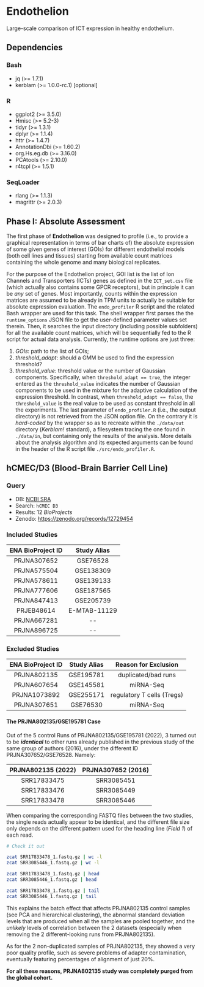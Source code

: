 # Endothelion
Large-scale comparison of ICT expression in healthy endothelium.

## Dependencies
### Bash
- jq (>= 1.7.1)
- kerblam (>= 1.0.0-rc.1) [optional]

### R
- ggplot2 (>= 3.5.0)
- Hmisc (>= 5.2-3)
- tidyr (>= 1.3.1)
- dplyr (>= 1.1.4)
- httr (>= 1.4.7)
- AnnotationDbi (>= 1.60.2)
- org.Hs.eg.db (>= 3.16.0)
- PCAtools (>= 2.10.0)
- r4tcpl (>= 1.5.1)

### SeqLoader
- rlang (>= 1.1.3)
- magrittr (>= 2.0.3)

## Phase I: Absolute Assessment
The first phase of __Endothelion__ was designed to profile (i.e., to provide a
graphical representation in terms of bar charts of) the absolute expression of
some given genes of interest (GOIs) for different endothelial models (both cell
lines and tissues) starting from available count matrices containing the whole
genome and many biological replicates.

For the purpose of the Endothelion project,
GOI list is the list of Ion Channels and Transporters (ICTs) genes as defined
in the `ICT_set.csv` file (which actually also contains some GPCR receptors),
but in principle it can be *any* set of genes. Most importantly, counts
within the expression matrices are assumed to be already in TPM units to
actually be suitable for absolute expression evaluation.
The `endo_profiler` R script and the related Bash wrapper are used for this
task. The shell wrapper first parses the the `runtime_options` JSON file to
get the user-defined parameter values set therein. Then, it searches the
input directory (including possible subfolders) for all the available count
matrices, which will be sequentially fed to the R script for actual data
analysis. Currently, the runtime options are just three:
1. *GOIs*: path to the list of GOIs;
2. *threshold_adapt*: should a GMM be used to find the expression threshold?
3. *threshold_value*: threshold value or the number of Gaussian components.
Specifically, when `threshold_adapt == true`, the integer entered as the
`threshold_value` indicates the number of Gaussian components to be used in
the mixture for the adaptive calculation of the expression threshold. In
contrast, when `threshold_adapt == false`, the `threshold_value` is the real
value to be used as constant threshold in all the experiments.
The last parameter of `endo_profiler.R` (i.e., the output directory) is not
retrieved from the JSON option file. On the contrary it is *hard-coded* by
the wrapper so as to recreate within the `./data/out` directory (*Kerblam!*
standard), a filesystem tracing the one found in `./data/in`, but containing
only the results of the analysis.
More details about the analysis algorithm and its expected arguments can be
found in the header of the R script file `./src/endo_profiler.R`.


## hCMEC/D3 (Blood-Brain Barrier Cell Line)
### Query
- DB: [NCBI SRA](https://www.ncbi.nlm.nih.gov/sra)
- Search: `hCMEC D3`
- Results: 12 _BioProjects_
- Zenodo: https://zenodo.org/records/12729454

### Included Studies
| ENA BioProject ID | Study Alias   |
|:-----------------:|:-------------:|
| PRJNA307652       | GSE76528      |
| PRJNA575504       | GSE138309     |
| PRJNA578611       | GSE139133     |
| PRJNA777606       | GSE187565     |
| PRJNA847413       | GSE205739     |
| PRJEB48614        | E-MTAB-11129  |
| PRJNA667281       | --            |
| PRJNA896725       | --            |

### Excluded Studies
| ENA BioProject ID | Study Alias   | Reason for Exclusion       |
|:-----------------:|:-------------:|:--------------------------:|
| PRJNA802135       | GSE195781     | duplicated/bad runs        |
| PRJNA607654       | GSE145581     | miRNA-Seq                  |
| PRJNA1073892      | GSE255171     | regulatory T cells (Tregs) |
| PRJNA307651       | GSE76530      | miRNA-Seq                  |

#### The PRJNA802135/GSE195781 Case
Out of the 5 control Runs of PRJNA802135/GSE195781 (2022), 3 turned out to be
___identical___ to other runs already published in the previous study of the
same group of authors (2016), under the different ID PRJNA307652/GSE76528.
Namely:

| PRJNA802135 (2022) | PRJNA307652 (2016) |
|:------------------:|:------------------:|
| SRR17833475        | SRR3085451         |
| SRR17833476        | SRR3085449         |
| SRR17833478        | SRR3085446         |

When comparing the corresponding FASTQ files between the two studies, the single
reads actually appear to be identical, and the different file size only depends
on the different pattern used for the heading line (_Field 1_) of each read.
```bash
# Check it out

zcat SRR17833478_1.fastq.gz | wc -l
zcat SRR3085446_1.fastq.gz | wc -l

zcat SRR17833478_1.fastq.gz | head
zcat SRR3085446_1.fastq.gz | head

zcat SRR17833478_1.fastq.gz | tail
zcat SRR3085446_1.fastq.gz | tail
```

This explains the batch effect that affects PRJNA802135 control samples (see PCA
and hierarchical clustering), the abnormal standard deviation levels that are
produced when all the samples are pooled together, and the _unlikely_ levels of
correlation between the 2 datasets (especially when removing the 2
different-looking runs from PRJNA802135).

As for the 2 non-duplicated samples of PRJNA802135, they showed a very poor
quality profile, such as severe problems of adapter contamination, eventually
featuring percentages of alignment of just 20%.

__For all these reasons, PRJNA802135 study was completely purged from the global
cohort.__

